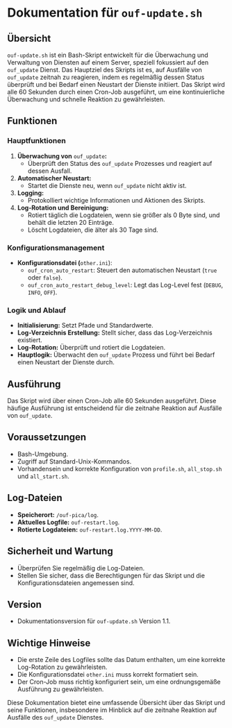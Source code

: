 # **Dokumentation für** `ouf-update.sh`

## **Übersicht**

`ouf-update.sh` ist ein Bash-Skript entwickelt für die Überwachung und Verwaltung von Diensten auf einem Server, speziell fokussiert auf den `ouf_update` Dienst. Das Hauptziel des Skripts ist es, auf Ausfälle von `ouf_update` zeitnah zu reagieren, indem es regelmäßig dessen Status überprüft und bei Bedarf einen Neustart der Dienste initiiert. Das Skript wird alle 60 Sekunden durch einen Cron-Job ausgeführt, um eine kontinuierliche Überwachung und schnelle Reaktion zu gewährleisten.

## **Funktionen**

### **Hauptfunktionen**

1. **Überwachung von** `ouf_update`**:**
   * Überprüft den Status des `ouf_update` Prozesses und reagiert auf dessen Ausfall.
2. **Automatischer Neustart:**
   * Startet die Dienste neu, wenn `ouf_update` nicht aktiv ist.
3. **Logging:**
   * Protokolliert wichtige Informationen und Aktionen des Skripts.
4. **Log-Rotation und Bereinigung:**
   * Rotiert täglich die Logdateien, wenn sie größer als 0 Byte sind, und behält die letzten 20 Einträge.
   * Löscht Logdateien, die älter als 30 Tage sind.

### **Konfigurationsmanagement**

* **Konfigurationsdatei (**`other.ini`):
  * `ouf_cron_auto_restart`: Steuert den automatischen Neustart (`true` oder `false`).
  * `ouf_cron_auto_restart_debug_level`: Legt das Log-Level fest (`DEBUG`, `INFO`, `OFF`).

### **Logik und Ablauf**

* **Initialisierung:** Setzt Pfade und Standardwerte.
* **Log-Verzeichnis Erstellung:** Stellt sicher, dass das Log-Verzeichnis existiert.
* **Log-Rotation:** Überprüft und rotiert die Logdateien.
* **Hauptlogik:** Überwacht den `ouf_update` Prozess und führt bei Bedarf einen Neustart der Dienste durch.

## **Ausführung**

Das Skript wird über einen Cron-Job alle 60 Sekunden ausgeführt. Diese häufige Ausführung ist entscheidend für die zeitnahe Reaktion auf Ausfälle von `ouf_update`.

## **Voraussetzungen**

* Bash-Umgebung.
* Zugriff auf Standard-Unix-Kommandos.
* Vorhandensein und korrekte Konfiguration von `profile.sh`, `all_stop.sh` und `all_start.sh`.

## **Log-Dateien**

* **Speicherort:** `/ouf-pica/log`.
* **Aktuelles Logfile:** `ouf-restart.log`.
* **Rotierte Logdateien:** `ouf-restart.log.YYYY-MM-DD`.

## **Sicherheit und Wartung**

* Überprüfen Sie regelmäßig die Log-Dateien.
* Stellen Sie sicher, dass die Berechtigungen für das Skript und die Konfigurationsdateien angemessen sind.

## **Version**

* Dokumentationsversion für `ouf-update.sh` Version 1.1.

## **Wichtige Hinweise**

* Die erste Zeile des Logfiles sollte das Datum enthalten, um eine korrekte Log-Rotation zu gewährleisten.
* Die Konfigurationsdatei `other.ini` muss korrekt formatiert sein.
* Der Cron-Job muss richtig konfiguriert sein, um eine ordnungsgemäße Ausführung zu gewährleisten.

Diese Dokumentation bietet eine umfassende Übersicht über das Skript und seine Funktionen, insbesondere im Hinblick auf die zeitnahe Reaktion auf Ausfälle des `ouf_update` Dienstes.